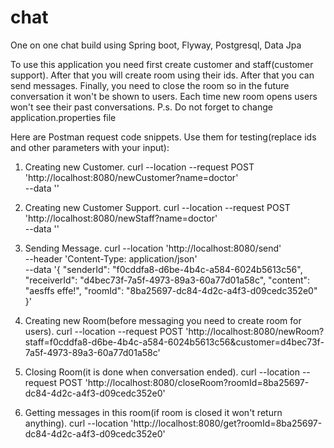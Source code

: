 # chat

One on one chat build using Spring boot, Flyway, Postgresql, Data Jpa

To use this application you need first create customer and staff(customer support).
After that you will create room using their ids.
After that you can send messages.
Finally, you need to close the room so in the future conversation it won't be shown to users.
Each time new room opens users won't see their past conversations.
P.s. Do not forget to change application.properties file

Here are Postman request code snippets. Use them for testing(replace ids and other parameters with your input):

1. Creating new Customer.
   curl --location --request POST 'http://localhost:8080/newCustomer?name=doctor' \
   --data ''

2. Creating new Customer Support.
   curl --location --request POST 'http://localhost:8080/newStaff?name=doctor' \
   --data ''

3. Sending Message.
   curl --location 'http://localhost:8080/send' \
   --header 'Content-Type: application/json' \
   --data '{
   "senderId": "f0cddfa8-d6be-4b4c-a584-6024b5613c56",
   "receiverId": "d4bec73f-7a5f-4973-89a3-60a77d01a58c",
   "content": "aesffs effe!",
   "roomId": "8ba25697-dc84-4d2c-a4f3-d09cedc352e0"
   }'

4. Creating new Room(before messaging you need to create room for users).
   curl --location --request
   POST 'http://localhost:8080/newRoom?staff=f0cddfa8-d6be-4b4c-a584-6024b5613c56&customer=d4bec73f-7a5f-4973-89a3-60a77d01a58c'

5. Closing Room(it is done when conversation ended).
   curl --location --request POST 'http://localhost:8080/closeRoom?roomId=8ba25697-dc84-4d2c-a4f3-d09cedc352e0'

6. Getting messages in this room(if room is closed it won't return anything).
   curl --location 'http://localhost:8080/get?roomId=8ba25697-dc84-4d2c-a4f3-d09cedc352e0'


